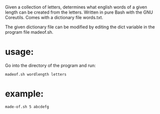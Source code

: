 <p>Given a collection of letters, determines what english words of a given length can be created from the letters. Written in pure Bash with the GNU Coreutils. Comes with a dictionary file words.txt.</p>
<p>The given dictionary file can be modified by editing the dict variable in the program file madeof.sh.</p>

<h1>usage:</h1>
<p>Go into the directory of the program and run:</p>

```
madeof.sh wordlength letters
```

<h1>example:</h1>

```
made-of.sh 5 abcdefg
```
